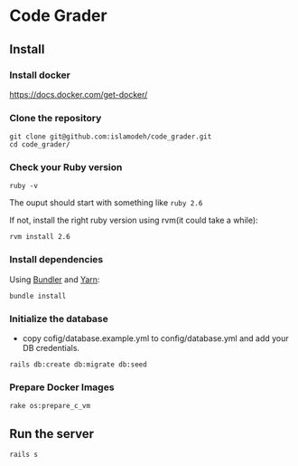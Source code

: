 # Code Grader

## Install
### Install docker
https://docs.docker.com/get-docker/

### Clone the repository

```shell
git clone git@github.com:islamodeh/code_grader.git
cd code_grader/
```

### Check your Ruby version

```shell
ruby -v
```

The ouput should start with something like `ruby 2.6`

If not, install the right ruby version using rvm(it could take a while):

```shell
rvm install 2.6
```

### Install dependencies

Using [Bundler](https://github.com/bundler/bundler) and [Yarn](https://github.com/yarnpkg/yarn):

```shell
bundle install
```

### Initialize the database
- copy cofig/database.example.yml to config/database.yml and add your DB credentials.
```shell
rails db:create db:migrate db:seed
```

### Prepare Docker Images
```shell
rake os:prepare_c_vm
```

## Run the server

```shell
rails s
```
